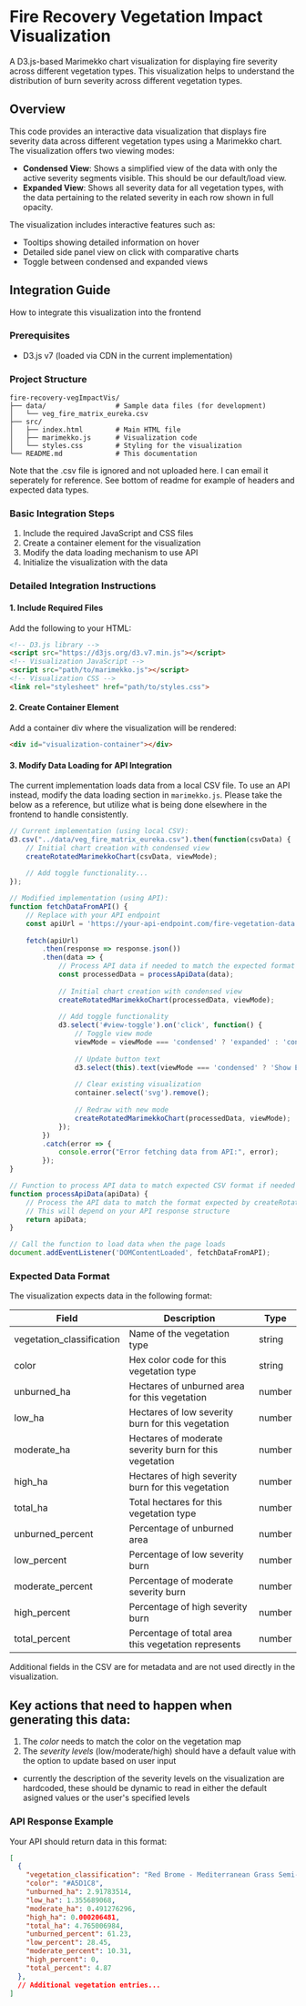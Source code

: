 # Fire Recovery Vegetation Impact Visualization

A D3.js-based Marimekko chart visualization for displaying fire severity across different vegetation types. This visualization helps to understand the distribution of burn severity across different vegetation types.

## Overview

This code provides an interactive data visualization that displays fire severity data across different vegetation types using a Marimekko chart. The visualization offers two viewing modes:

- **Condensed View**: Shows a simplified view of the data with only the active severity segments visible. This should be our default/load view.
- **Expanded View**: Shows all severity data for all vegetation types, with the data pertaining to the related severity in each row shown in full opacity.

The visualization includes interactive features such as:
- Tooltips showing detailed information on hover
- Detailed side panel view on click with comparative charts
- Toggle between condensed and expanded views

## Integration Guide

How to integrate this visualization into the frontend

### Prerequisites

- D3.js v7 (loaded via CDN in the current implementation)

### Project Structure

```
fire-recovery-vegImpactVis/
├── data/                 # Sample data files (for development)
│   └── veg_fire_matrix_eureka.csv
├── src/
│   ├── index.html        # Main HTML file
│   ├── marimekko.js      # Visualization code
│   └── styles.css        # Styling for the visualization
└── README.md             # This documentation
```
Note that the .csv file is ignored and not uploaded here. I can email it seperately for reference. See bottom of readme for example of headers and expected data types.

### Basic Integration Steps

1. Include the required JavaScript and CSS files
2. Create a container element for the visualization
3. Modify the data loading mechanism to use API
4. Initialize the visualization with the data

### Detailed Integration Instructions

#### 1. Include Required Files

Add the following to your HTML:

```html
<!-- D3.js library -->
<script src="https://d3js.org/d3.v7.min.js"></script>
<!-- Visualization JavaScript -->
<script src="path/to/marimekko.js"></script>
<!-- Visualization CSS -->
<link rel="stylesheet" href="path/to/styles.css">
```

#### 2. Create Container Element

Add a container div where the visualization will be rendered:

```html
<div id="visualization-container"></div>
```

#### 3. Modify Data Loading for API Integration

The current implementation loads data from a local CSV file. To use an API instead, modify the data loading section in `marimekko.js`. 
Please take the below as a reference, but utilize what is being done elsewhere in the frontend to handle consistently. 


```javascript
// Current implementation (using local CSV):
d3.csv("../data/veg_fire_matrix_eureka.csv").then(function(csvData) {
    // Initial chart creation with condensed view
    createRotatedMarimekkoChart(csvData, viewMode);
    
    // Add toggle functionality...
});

// Modified implementation (using API):
function fetchDataFromAPI() {
    // Replace with your API endpoint
    const apiUrl = 'https://your-api-endpoint.com/fire-vegetation-data';
    
    fetch(apiUrl)
        .then(response => response.json())
        .then(data => {
            // Process API data if needed to match the expected format
            const processedData = processApiData(data);
            
            // Initial chart creation with condensed view
            createRotatedMarimekkoChart(processedData, viewMode);
            
            // Add toggle functionality
            d3.select('#view-toggle').on('click', function() {
                // Toggle view mode
                viewMode = viewMode === 'condensed' ? 'expanded' : 'condensed';
                
                // Update button text
                d3.select(this).text(viewMode === 'condensed' ? 'Show Expanded View' : 'Show Condensed View');
                
                // Clear existing visualization
                container.select('svg').remove();
                
                // Redraw with new mode
                createRotatedMarimekkoChart(processedData, viewMode);
            });
        })
        .catch(error => {
            console.error("Error fetching data from API:", error);
        });
}

// Function to process API data to match expected CSV format if needed
function processApiData(apiData) {
    // Process the API data to match the format expected by createRotatedMarimekkoChart
    // This will depend on your API response structure
    return apiData;
}

// Call the function to load data when the page loads
document.addEventListener('DOMContentLoaded', fetchDataFromAPI);
```

### Expected Data Format

The visualization expects data in the following format:


| Field | Description | Type |
|-------|-------------|------|
| vegetation_classification | Name of the vegetation type | string |
| color | Hex color code for this vegetation type | string |
| unburned_ha | Hectares of unburned area for this vegetation | number |
| low_ha | Hectares of low severity burn for this vegetation | number |
| moderate_ha | Hectares of moderate severity burn for this vegetation | number |
| high_ha | Hectares of high severity burn for this vegetation | number |
| total_ha | Total hectares for this vegetation type | number |
| unburned_percent | Percentage of unburned area | number |
| low_percent | Percentage of low severity burn | number |
| moderate_percent | Percentage of moderate severity burn | number |
| high_percent | Percentage of high severity burn | number |
| total_percent | Percentage of total area this vegetation represents | number |

Additional fields in the CSV are for metadata and are not used directly in the visualization.

## Key actions that need to happen when generating this data:
1. The *color* needs to match the color on the vegetation map
2. The *severity levels* (low/moderate/high) should have a default value with the option to update based on user input
- currently the description of the severity levels on the visualization are hardcoded, these should be dynamic to read in either the default asigned values or the user's specified levels


### API Response Example

Your API should return data in this format:

```json
[
  {
    "vegetation_classification": "Red Brome - Mediterranean Grass Semi-Natural Herbaceous Stands",
    "color": "#A5D1C8",
    "unburned_ha": 2.91783514,
    "low_ha": 1.355689068,
    "moderate_ha": 0.491276296,
    "high_ha": 0.000206481,
    "total_ha": 4.765006984,
    "unburned_percent": 61.23,
    "low_percent": 28.45,
    "moderate_percent": 10.31,
    "high_percent": 0,
    "total_percent": 4.87
  },
  // Additional vegetation entries...
]
```

